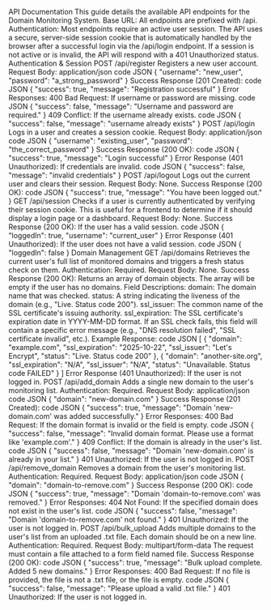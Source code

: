 API Documentation
This guide details the available API endpoints for the Domain Monitoring System.
Base URL: All endpoints are prefixed with /api.
Authentication: Most endpoints require an active user session. The API uses a secure, server-side session cookie that is automatically handled by the browser after a successful login via the /api/login endpoint. If a session is not active or is invalid, the API will respond with a 401 Unauthorized status.
Authentication & Session
POST /api/register
Registers a new user account.
Request Body: application/json
code
JSON
{
    "username": "new_user",
    "password": "a_strong_password"
}
Success Response (201 Created):
code
JSON
{
    "success": true,
    "message": "Registration successful"
}
Error Responses:
400 Bad Request: If username or password are missing.
code
JSON
{
    "success": false,
    "message": "Username and password are required."
}
409 Conflict: If the username already exists.
code
JSON
{
    "success": false,
    "message": "username already exists"
}
POST /api/login
Logs in a user and creates a session cookie.
Request Body: application/json
code
JSON
{
    "username": "existing_user",
    "password": "the_correct_password"
}
Success Response (200 OK):
code
JSON
{
    "success": true,
    "message": "Login successful"
}
Error Response (401 Unauthorized): If credentials are invalid.
code
JSON
{
    "success": false,
    "message": "invalid credentials"
}
POST /api/logout
Logs out the current user and clears their session.
Request Body: None.
Success Response (200 OK):
code
JSON
{
    "success": true,
    "message": "You have been logged out."
}
GET /api/session
Checks if a user is currently authenticated by verifying their session cookie. This is useful for a frontend to determine if it should display a login page or a dashboard.
Request Body: None.
Success Response (200 OK): If the user has a valid session.
code
JSON
{
    "loggedIn": true,
    "username": "current_user"
}
Error Response (401 Unauthorized): If the user does not have a valid session.
code
JSON
{
    "loggedIn": false
}
Domain Management
GET /api/domains
Retrieves the current user's full list of monitored domains and triggers a fresh status check on them.
Authentication: Required.
Request Body: None.
Success Response (200 OK): Returns an array of domain objects. The array will be empty if the user has no domains.
Field Descriptions:
domain: The domain name that was checked.
status: A string indicating the liveness of the domain (e.g., "Live. Status code 200").
ssl_issuer: The common name of the SSL certificate's issuing authority.
ssl_expiration: The SSL certificate's expiration date in YYYY-MM-DD format. If an SSL check fails, this field will contain a specific error message (e.g., "DNS resolution failed", "SSL certificate invalid", etc.).
Example Response:
code
JSON
[
    {
        "domain": "example.com",
        "ssl_expiration": "2025-10-22",
        "ssl_issuer": "Let's Encrypt",
        "status": "Live. Status code 200"
    },
    {
        "domain": "another-site.org",
        "ssl_expiration": "N/A",
        "ssl_issuer": "N/A",
        "status": "Unavailable. Status code FAILED"
    }
]
Error Response (401 Unauthorized): If the user is not logged in.
POST /api/add_domain
Adds a single new domain to the user's monitoring list.
Authentication: Required.
Request Body: application/json
code
JSON
{
    "domain": "new-domain.com"
}
Success Response (201 Created):
code
JSON
{
    "success": true,
    "message": "Domain 'new-domain.com' was added successfully."
}
Error Responses:
400 Bad Request: If the domain format is invalid or the field is empty.
code
JSON
{
    "success": false,
    "message": "Invalid domain format. Please use a format like 'example.com'."
}
409 Conflict: If the domain is already in the user's list.
code
JSON
{
    "success": false,
    "message": "Domain 'new-domain.com' is already in your list."
}
401 Unauthorized: If the user is not logged in.
POST /api/remove_domain
Removes a domain from the user's monitoring list.
Authentication: Required.
Request Body: application/json
code
JSON
{
    "domain": "domain-to-remove.com"
}
Success Response (200 OK):
code
JSON
{
    "success": true,
    "message": "Domain 'domain-to-remove.com' was removed."
}
Error Responses:
404 Not Found: If the specified domain does not exist in the user's list.
code
JSON
{
    "success": false,
    "message": "Domain 'domain-to-remove.com' not found."
}
401 Unauthorized: If the user is not logged in.
POST /api/bulk_upload
Adds multiple domains to the user's list from an uploaded .txt file. Each domain should be on a new line.
Authentication: Required.
Request Body: multipart/form-data
The request must contain a file attached to a form field named file.
Success Response (200 OK):
code
JSON
{
    "success": true,
    "message": "Bulk upload complete. Added 5 new domains."
}
Error Responses:
400 Bad Request: If no file is provided, the file is not a .txt file, or the file is empty.
code
JSON
{
    "success": false,
    "message": "Please upload a valid .txt file."
}
401 Unauthorized: If the user is not logged in.